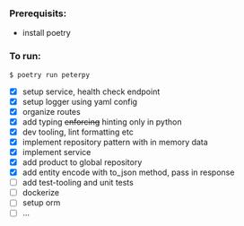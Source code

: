 ### Prerequisits:

- install poetry

### To run:

`$ poetry run peterpy`

- [x] setup service, health check endpoint
- [x] setup logger using yaml config
- [x] organize routes
- [x] add typing ~~enforcing~~ hinting only in python
- [x] dev tooling, lint formatting etc
- [x] implement repository pattern with in memory data
- [x] implement service
- [x] add product to global repository
- [x] add entity encode with to_json method, pass in response
- [ ] add test-tooling and unit tests
- [ ] dockerize
- [ ] setup orm
- [ ] ...

